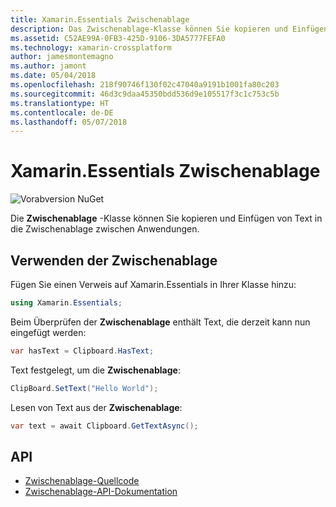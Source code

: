 ```yaml
---
title: Xamarin.Essentials Zwischenablage
description: Das Zwischenablage-Klasse können Sie kopieren und Einfügen von Text in die Zwischenablage zwischen Anwendungen.
ms.assetid: C52AE99A-0FB3-425D-9106-3DA5777FEFA0
ms.technology: xamarin-crossplatform
author: jamesmontemagno
ms.author: jamont
ms.date: 05/04/2018
ms.openlocfilehash: 218f90746f130f02c47040a9191b1001fa80c203
ms.sourcegitcommit: 46d3c9daa45350bdd536d9e105517f3c1c753c5b
ms.translationtype: HT
ms.contentlocale: de-DE
ms.lasthandoff: 05/07/2018
---
```

# <a name="xamarinessentials-clipboard"></a>Xamarin.Essentials Zwischenablage

![Vorabversion NuGet](~/media/shared/pre-release.png)

Die **Zwischenablage** -Klasse können Sie kopieren und Einfügen von Text in die Zwischenablage zwischen Anwendungen.

## <a name="using-clipboard"></a>Verwenden der Zwischenablage

Fügen Sie einen Verweis auf Xamarin.Essentials in Ihrer Klasse hinzu:

```csharp
using Xamarin.Essentials;
```

Beim Überprüfen der **Zwischenablage** enthält Text, die derzeit kann nun eingefügt werden:

```csharp
var hasText = Clipboard.HasText;
```

Text festgelegt, um die **Zwischenablage**:

```csharp
ClipBoard.SetText("Hello World");
```

Lesen von Text aus der **Zwischenablage**:

```csharp
var text = await Clipboard.GetTextAsync();
```

## <a name="api"></a>API

- [Zwischenablage-Quellcode](https://github.com/xamarin/Essentials/tree/master/Essentials/Clipboard)
- [Zwischenablage-API-Dokumentation](xref:Xamarin.Essentials.Clipboard)
